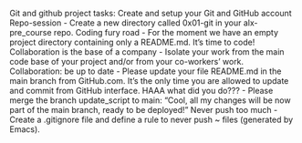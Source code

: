Git and github project tasks:
 Create and setup your Git and GitHub account 
 Repo-session - Create a new directory called 0x01-git in your alx-pre_course repo. 
 Coding fury road - For the moment we have an empty project directory containing only a README.md. It’s time to code!
 Collaboration is the base of a company - Isolate your work from the main code base of your project and/or from your co-workers’ work.
 Collaboration: be up to date -  Please update your file README.md in the main branch from GitHub.com. It’s the only time you are allowed to update and commit from GitHub interface.
 HAAA what did you do??? - Please merge the branch update_script to main: “Cool, all my changes will be now part of the main branch, ready to be deployed!”
 Never push too much - Create a .gitignore file and define a rule to never push ~ files (generated by Emacs).
